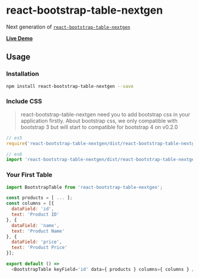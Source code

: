 # react-bootstrap-table-nextgen
Next generation of [`react-bootstrap-table-nextgen`](https://github.com/TerrenceMiao/react-bootstrap-table-nextgen)

**[Live Demo](https://terrencemiao.github.io/react-bootstrap-table-nextgen/storybook-static)**

## Usage

### Installation

```sh
npm install react-bootstrap-table-nextgen --save
```

### Include CSS

> react-bootstrap-table-nextgen need you to add bootstrap css in your application firstly. About bootstrap css, we only compatible with bootstrap 3 but will start to compatible for bootstrap 4 on v0.2.0

```js
// es5
require('react-bootstrap-table-nextgen/dist/react-bootstrap-table-nextgen.min.css');

// es6
import 'react-bootstrap-table-nextgen/dist/react-bootstrap-table-nextgen.min.css';
```

### Your First Table

```js
import BootstrapTable from 'react-bootstrap-table-nextgen';

const products = [ ... ];
const columns = [{
  dataField: 'id',
  text: 'Product ID'
}, {
  dataField: 'name',
  text: 'Product Name'
}, {
  dataField: 'price',
  text: 'Product Price'
}];

export default () =>
  <BootstrapTable keyField='id' data={ products } columns={ columns } />
```